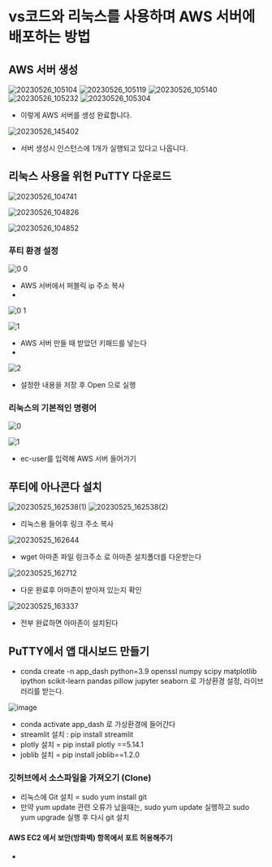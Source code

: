 # vs코드와 리눅스를 사용하며 AWS 서버에 배포하는 방법

## AWS 서버 생성

![20230526_105104](https://github.com/ijd1236/Amazon/assets/130967884/bd94ab10-5839-4623-b0cb-7183a2df9b16)
![20230526_105119](https://github.com/ijd1236/Amazon/assets/130967884/4ea5b940-67df-4ec1-a925-6ea9615a8322)
![20230526_105140](https://github.com/ijd1236/Amazon/assets/130967884/2a148cef-7b54-49ff-b01c-8f4e48f08a10)
![20230526_105232](https://github.com/ijd1236/Amazon/assets/130967884/0127b7ec-9d1c-4378-826a-22715c60a26d)
![20230526_105304](https://github.com/ijd1236/Amazon/assets/130967884/046c2710-c0b4-4f98-9cef-a1884a1d83f1)

- 이렇게 AWS 서버를 생성 완료합니다.

![20230526_145402](https://github.com/ijd1236/Amazon/assets/130967884/1fa6533d-2fcb-4459-8681-f63512ce816a)

- 서버 생성시 인스턴스에 1개가 실행되고 있다고 나옵니다.

## 리눅스 사용을 위헌 PuTTY 다운로드

![20230526_104741](https://github.com/ijd1236/Amazon/assets/130967884/089f75e5-228e-4ce9-add4-7581c0f50f6e)

![20230526_104826](https://github.com/ijd1236/Amazon/assets/130967884/cf8e165c-3fc6-43d3-a6c8-7bf7326a46df)

![20230526_104852](https://github.com/ijd1236/Amazon/assets/130967884/1c891a6a-7def-4cd1-a7be-e14c1c5851ad)

### 푸티 환경 설정

![0 0](https://github.com/ijd1236/Amazon/assets/130967884/91b9c545-5bae-4288-af8d-194e438631f0)

- AWS 서버에서 퍼블릭 ip 주소 복사
- 
![0 1](https://github.com/ijd1236/Amazon/assets/130967884/143d14f6-3d3a-4410-a016-aee9f2b8c5a4)

![1](https://github.com/ijd1236/Amazon/assets/130967884/ff943f05-8ebd-4237-aa33-48ad41c57d75)

- AWS 서버 만들 때 받았던 키패드를 넣는다
- 
![2](https://github.com/ijd1236/Amazon/assets/130967884/d804a3b4-51f3-47f8-a9cc-b755d70f365f)

- 설정한 내용을 저장 후 Open 으로 실행

### 리눅스의 기본적인 명령어
![0](https://github.com/ijd1236/Amazon/assets/130967884/80ead9f5-8388-41d9-b1a4-6cb29d948ec7)

![1](https://github.com/ijd1236/Amazon/assets/130967884/5826f1df-cd3c-4b1a-89cc-f43121f776de)

- ec-user를 입력해 AWS 서버 들어가기

## 푸티에 아나콘다 설치
![20230525_162538(1)](https://github.com/ijd1236/Amazon/assets/130967884/2d8bdd28-0658-4e9b-b11a-da3be229d857)
![20230525_162538(2)](https://github.com/ijd1236/Amazon/assets/130967884/d3746b0c-14c6-4602-be42-a0aa47db74b8)

- 리눅스용 들어후 링크 주소 복사

![20230525_162644](https://github.com/ijd1236/Amazon/assets/130967884/bb880513-b7c1-4519-98b0-2ae3d7629bd5)

- wget 아마존 파일 링크주소 로 아마존 설치폴더를 다운받는다

![20230525_162712](https://github.com/ijd1236/Amazon/assets/130967884/5dff8915-d97c-4efc-949f-fc7b445e86d2)

- 다운 완료후 아마존이 받아져 있는지 확인

![20230525_163337](https://github.com/ijd1236/Amazon/assets/130967884/e29fb3b3-b8d7-4eff-8d34-3a87a88eaaad)

- 전부 완료하면 아마존이 설치된다


## PuTTY에서 앱 대시보드 만들기

- conda create -n app_dash python=3.9 openssl numpy scipy matplotlib ipython scikit-learn pandas pillow jupyter seaborn 로 가상환경 설정, 라이브러리를 받는다.

![image](https://github.com/ijd1236/Amazon/assets/130967884/5bdf6c86-a4ec-4fb4-a252-d458d064a6ed)

- conda activate app_dash 로 가상환경에 들어간다
- streamlit 설치 : pip install streamlit
- plotly 설치 = pip install plotly ==5.14.1
- joblib 설치 = pip install joblib==1.2.0

### 깃허브에서 소스파일을 가져오기 (Clone)

- 리눅스에 Git 설치 = sudo yum install git
- 만약 yum update 관련 오류가 났을때는, sudo yum update 실행하고 sudo yum upgrade 실행 후 다시 git 설치

#### AWS EC2 에서 보안(방화벽) 항목에서 포트 허용해주기

- 








